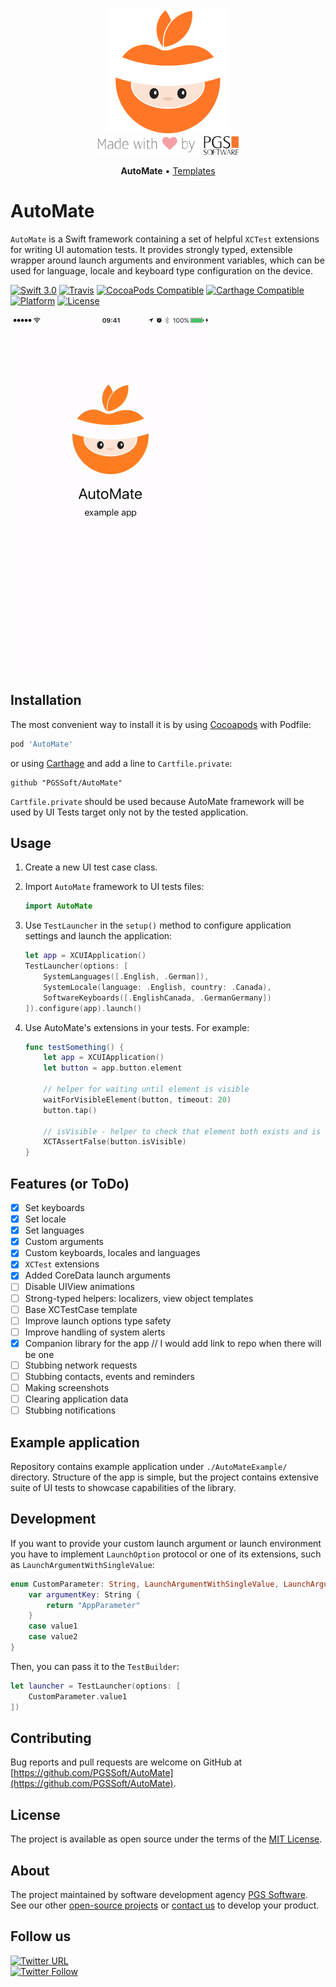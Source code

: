 <div style="text-align: center;">
    <img src="assets/logo.png" alt="AutoMate, made by PGS Software" />
    <br />
    <img src="assets/made-with-love-by-PGS.png" />
    <p>
      <b>AutoMate</b> &bull;
      <a href="https://github.com/PGSSoft/...">Templates</a>
    </p>
</div>

# AutoMate

`AutoMate` is a Swift framework containing a set of helpful `XCTest` extensions for writing UI automation tests. It provides strongly typed, extensible wrapper around launch arguments and environment variables, which can be used for language, locale and keyboard type configuration on the device.

[![Swift 3.0](https://img.shields.io/badge/Swift-3.0-orange.svg?style=flat)](https://swift.org/)
[![Travis](https://img.shields.io/travis/PGSSoft/AutoMate.svg)](https://travis-ci.org/PGSSoft/AutoMate/)
[![CocoaPods Compatible](https://img.shields.io/cocoapods/v/AutoMate.svg)](https://cocoapods.org/pods/AutoMate)
[![Carthage Compatible](https://img.shields.io/badge/Carthage-compatible-4BC51D.svg?style=flat)](https://github.com/Carthage/Carthage)
[![Platform](https://img.shields.io/cocoapods/p/AutoMate.svg)](http://cocoadocs.org/docsets/AutoMate)
[![License](https://img.shields.io/cocoapods/l/AutoMate.svg)](https://github.com/PGSSoft/AutoMate/blob/master/LICENSE)

![AutoMate](assets/AutoMate.gif)

## Installation

The most convenient way to install it is by using [Cocoapods](https://cocoapods.org/) with Podfile:

```ruby
pod 'AutoMate'
```

or using [Carthage](https://github.com/Carthage/Carthage) and add a line to `Cartfile.private`:

```
github "PGSSoft/AutoMate"
```

`Cartfile.private` should be used because AutoMate framework will be used by UI Tests target only not by the tested application.

## Usage

1. Create a new UI test case class.
2. Import `AutoMate` framework to UI tests files:

    ```swift
    import AutoMate
    ```

3. Use `TestLauncher` in the `setup()` method to configure application settings and launch the application:

    ```swift
    let app = XCUIApplication()
    TestLauncher(options: [
        SystemLanguages([.English, .German]),
        SystemLocale(language: .English, country: .Canada),
        SoftwareKeyboards([.EnglishCanada, .GermanGermany])
    ]).configure(app).launch()
    ```

4. Use AutoMate's extensions in your tests. For example:

    ```swift
    func testSomething() {
        let app = XCUIApplication()
        let button = app.button.element

        // helper for waiting until element is visible
        waitForVisibleElement(button, timeout: 20)
        button.tap()

        // isVisible - helper to check that element both exists and is hittable
        XCTAssertFalse(button.isVisible)
    }
    ```

## Features (or ToDo)

- [x] Set keyboards
- [x] Set locale
- [x] Set languages
- [x] Custom arguments
- [x] Custom keyboards, locales and languages
- [x] `XCTest` extensions
- [x] Added CoreData launch arguments
- [ ] Disable UIView animations
- [ ] Strong-typed helpers: localizers, view object templates
- [ ] Base XCTestCase template
- [ ] Improve launch options type safety
- [ ] Improve handling of system alerts
- [x] Companion library for the app // I would add link to repo when there will be one
- [ ] Stubbing network requests
- [ ] Stubbing contacts, events and reminders
- [ ] Making screenshots
- [ ] Clearing application data
- [ ] Stubbing notifications

## Example application

Repository contains example application under `./AutoMateExample/` directory. Structure of the app is simple, but the project contains extensive suite of UI tests to showcase capabilities of the library.

## Development

If you want to provide your custom launch argument or launch environment you have to implement `LaunchOption` protocol or one of its extensions, such as `LaunchArgumentWithSingleValue`:

```swift
enum CustomParameter: String, LaunchArgumentWithSingleValue, LaunchArgumentValue {
    var argumentKey: String {
        return "AppParameter"
    }
    case value1
    case value2
}
```

Then, you can pass it to the `TestBuilder`:

```swift
let launcher = TestLauncher(options: [
    CustomParameter.value1
])
```

## Contributing

Bug reports and pull requests are welcome on GitHub at [https://github.com/PGSSoft/AutoMate](https://github.com/PGSSoft/AutoMate).

## License

The project is available as open source under the terms of the [MIT License](http://opensource.org/licenses/MIT).

## About
The project maintained by software development agency [PGS Software](https://www.pgs-soft.com/).
See our other [open-source projects](https://github.com/PGSSoft) or [contact us](https://www.pgs-soft.com/contact-us/) to develop your product.

## Follow us

[![Twitter URL](https://img.shields.io/twitter/url/http/shields.io.svg?style=social)](https://twitter.com/intent/tweet?text=https://github.com/PGSSoft/AutoMate)  
[![Twitter Follow](https://img.shields.io/twitter/follow/pgssoftware.svg?style=social&label=Follow)](https://twitter.com/pgssoftware)
